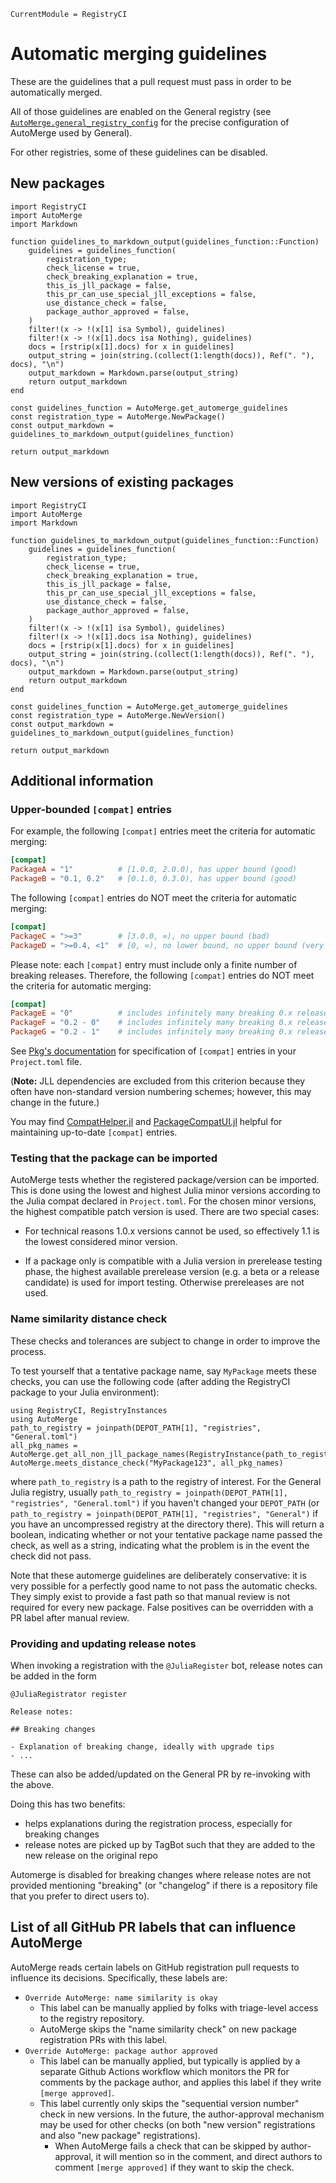 ```@meta
CurrentModule = RegistryCI
```

# Automatic merging guidelines

These are the guidelines that a pull request must pass in order to be automatically merged.

All of those guidelines are enabled on the General registry (see [`AutoMerge.general_registry_config`](@ref) for the precise configuration of AutoMerge used by General).

For other registries, some of these guidelines can be disabled.

## New packages

```@eval
import RegistryCI
import AutoMerge
import Markdown

function guidelines_to_markdown_output(guidelines_function::Function)
    guidelines = guidelines_function(
        registration_type;
        check_license = true,
        check_breaking_explanation = true,
        this_is_jll_package = false,
        this_pr_can_use_special_jll_exceptions = false,
        use_distance_check = false,
        package_author_approved = false,
    )
    filter!(x -> !(x[1] isa Symbol), guidelines)
    filter!(x -> !(x[1].docs isa Nothing), guidelines)
    docs = [rstrip(x[1].docs) for x in guidelines]
    output_string = join(string.(collect(1:length(docs)), Ref(". "), docs), "\n")
    output_markdown = Markdown.parse(output_string)
    return output_markdown
end

const guidelines_function = AutoMerge.get_automerge_guidelines
const registration_type = AutoMerge.NewPackage()
const output_markdown = guidelines_to_markdown_output(guidelines_function)

return output_markdown
```

## New versions of existing packages

```@eval
import RegistryCI
import AutoMerge
import Markdown

function guidelines_to_markdown_output(guidelines_function::Function)
    guidelines = guidelines_function(
        registration_type;
        check_license = true,
        check_breaking_explanation = true,
        this_is_jll_package = false,
        this_pr_can_use_special_jll_exceptions = false,
        use_distance_check = false,
        package_author_approved = false,
    )
    filter!(x -> !(x[1] isa Symbol), guidelines)
    filter!(x -> !(x[1].docs isa Nothing), guidelines)
    docs = [rstrip(x[1].docs) for x in guidelines]
    output_string = join(string.(collect(1:length(docs)), Ref(". "), docs), "\n")
    output_markdown = Markdown.parse(output_string)
    return output_markdown
end

const guidelines_function = AutoMerge.get_automerge_guidelines
const registration_type = AutoMerge.NewVersion()
const output_markdown = guidelines_to_markdown_output(guidelines_function)

return output_markdown
```

## Additional information

### Upper-bounded `[compat]` entries

For example, the following `[compat]` entries meet the criteria for automatic merging:
```toml
[compat]
PackageA = "1"          # [1.0.0, 2.0.0), has upper bound (good)
PackageB = "0.1, 0.2"   # [0.1.0, 0.3.0), has upper bound (good)
```
The following `[compat]` entries do NOT meet the criteria for automatic merging:
```toml
[compat]
PackageC = ">=3"        # [3.0.0, ∞), no upper bound (bad)
PackageD = ">=0.4, <1"  # [0, ∞), no lower bound, no upper bound (very bad)
```
Please note: each `[compat]` entry must include only a finite number of breaking releases. Therefore, the following `[compat]` entries do NOT meet the criteria for automatic merging:
```toml
[compat]
PackageE = "0"          # includes infinitely many breaking 0.x releases of PackageE (bad)
PackageF = "0.2 - 0"    # includes infinitely many breaking 0.x releases of PackageF (bad)
PackageG = "0.2 - 1"    # includes infinitely many breaking 0.x releases of PackageG (bad)
```
See [Pkg's documentation](https://julialang.github.io/Pkg.jl/v1/compatibility/) for specification of `[compat]` entries in your
`Project.toml` file.

(**Note:** JLL dependencies are excluded from this criterion because they often have non-standard version numbering schemes; however, this may change in the future.)

You may find [CompatHelper.jl](https://github.com/bcbi/CompatHelper.jl) and [PackageCompatUI.jl](https://github.com/GunnarFarneback/PackageCompatUI.jl) helpful for maintaining up-to-date `[compat]` entries.

### Testing that the package can be imported

AutoMerge tests whether the registered package/version can be
imported. This is done using the lowest and highest Julia minor
versions according to the Julia compat declared in `Project.toml`.
For the chosen minor versions, the highest compatible patch version is
used. There are two special cases:

* For technical reasons 1.0.x versions cannot be used, so effectively
  1.1 is the lowest considered minor version.

* If a package only is compatible with a Julia version in prerelease
  testing phase, the highest available prerelease version (e.g. a beta
  or a release candidate) is used for import testing. Otherwise
  prereleases are not used.

### Name similarity distance check

These checks and tolerances are subject to change in order to improve the
process.

To test yourself that a tentative package name, say `MyPackage` meets these
checks, you can use the following code (after adding the RegistryCI package
to your Julia environment):

```@example
using RegistryCI, RegistryInstances
using AutoMerge
path_to_registry = joinpath(DEPOT_PATH[1], "registries", "General.toml")
all_pkg_names = AutoMerge.get_all_non_jll_package_names(RegistryInstance(path_to_registry))
AutoMerge.meets_distance_check("MyPackage123", all_pkg_names)
```

where `path_to_registry` is a path to the registry of
interest. For the General Julia registry, usually `path_to_registry =
joinpath(DEPOT_PATH[1], "registries", "General.toml")` if you haven't changed
your `DEPOT_PATH` (or `path_to_registry =
joinpath(DEPOT_PATH[1], "registries", "General")` if you have an uncompressed registry at the directory there). This will return a boolean, indicating whether or not
your tentative package name passed the check, as well as a string,
indicating what the problem is in the event the check did not pass.

Note that these automerge guidelines are deliberately conservative: it is
very possible for a perfectly good name to not pass the automatic checks. They simply exist to provide a fast path so that
manual review is not required for every new package. False positives can be overridden with a PR label after manual review.

### Providing and updating release notes

When invoking a registration with the `@JuliaRegister` bot, release notes can be added in the form
```
@JuliaRegistrator register

Release notes:

## Breaking changes

- Explanation of breaking change, ideally with upgrade tips
- ...
```

These can also be added/updated on the General PR by re-invoking with the above.

Doing this has two benefits:
 - helps explanations during the registration process, especially for breaking changes
 - release notes are picked up by TagBot such that they are added to the new release on the original repo

Automerge is disabled for breaking changes where release notes are not provided mentioning "breaking" (or "changelog" if there is a repository file that you prefer to direct users to).

## List of all GitHub PR labels that can influence AutoMerge

AutoMerge reads certain labels on GitHub registration pull requests to influence its decisions.
Specifically, these labels are:

* `Override AutoMerge: name similarity is okay`
    * This label can be manually applied by folks with triage-level access to the registry repository.
    * AutoMerge skips the "name similarity check" on new package registration PRs with this label.
* `Override AutoMerge: package author approved`
    * This label can be manually applied, but typically is applied by a separate Github Actions workflow which monitors the PR for comments by the package author, and applies this label if they write `[merge approved]`.
    * This label currently only skips the "sequential version number" check in new versions. In the future, the author-approval mechanism may be used for other checks (on both "new version" registrations and also "new package" registrations).
        * When AutoMerge fails a check that can be skipped by author-approval, it will mention so in the comment, and direct authors to comment `[merge approved]` if they want to skip the check.
